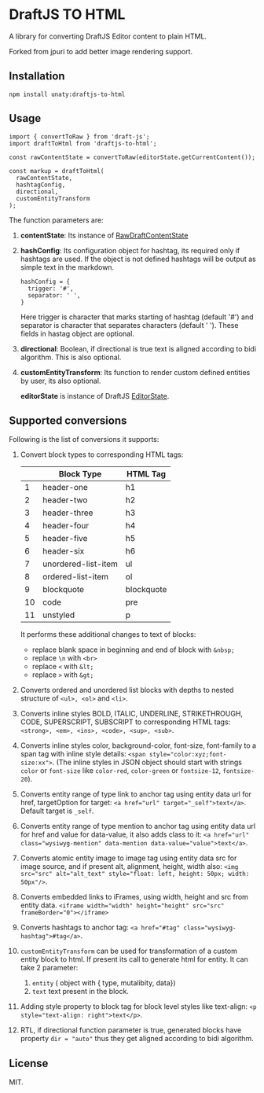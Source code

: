 # DraftJS TO HTML

A library for converting DraftJS Editor content to plain HTML.

Forked from jpuri to add better image rendering support.

## Installation

`npm install unaty:draftjs-to-html`

## Usage

```
import { convertToRaw } from 'draft-js';
import draftToHtml from 'draftjs-to-html';

const rawContentState = convertToRaw(editorState.getCurrentContent());

const markup = draftToHtml(
  rawContentState, 
  hashtagConfig, 
  directional, 
  customEntityTransform
);
```
The function parameters are:

1. **contentState**: Its instance of  [RawDraftContentState](https://facebook.github.io/draft-js/docs/api-reference-data-conversion.html#content)

2. **hashConfig**: Its configuration object for hashtag, its required only if hashtags are used. If the object is not defined hashtags will be output as simple text in the markdown.
    ```
    hashConfig = {
      trigger: '#',
      separator: ' ',
    }
    ```
    Here trigger is character that marks starting of hashtag (default '#') and separator is character that separates characters (default ' '). These fields in hastag object are optional.

3. **directional**: Boolean, if directional is true text is aligned according to bidi algorithm. This is also optional.

4. **customEntityTransform**: Its function to render custom defined entities by user, its also optional.

   **editorState** is instance of DraftJS               [EditorState](https://draftjs.org/docs/api-reference-editor-state.html#content).

## Supported conversions
Following is the list of conversions it supports:

1. Convert block types to corresponding HTML tags:

    || Block Type | HTML Tag |
    | -------- | -------- | -------- |
    | 1 | header-one | h1 |
    | 2 | header-two | h2 |
    | 3 | header-three | h3 |
    | 4 | header-four | h4 |
    | 5 | header-five | h5 |
    | 6 | header-six | h6 |
    | 7 | unordered-list-item | ul |
    | 8 | ordered-list-item | ol |
    | 9 | blockquote | blockquote |
    | 10 | code | pre |
    | 11 | unstyled | p |

    It performs these additional changes to text of blocks:
    - replace blank space in beginning and end of block with `&nbsp;`
    - replace `\n` with `<br>`
    - replace `<` with `&lt;`
    - replace `>` with `&gt;`


2. Converts ordered and unordered list blocks with depths to nested structure of `<ul>, <ol>` and `<li>`.

3. Converts inline styles BOLD, ITALIC, UNDERLINE, STRIKETHROUGH, CODE, SUPERSCRIPT, SUBSCRIPT to corresponding HTML tags: `<strong>, <em>, <ins>, <code>, <sup>, <sub>`.

4. Converts inline styles color, background-color, font-size, font-family to a span tag with inline style details:
`<span style="color:xyz;font-size:xx">`. (The inline styles in JSON object should start with strings `color` or `font-size` like `color-red`, `color-green` or `fontsize-12`, `fontsize-20`).

5. Converts entity range of type link to anchor tag using entity data url for href, targetOption for target: `<a href="url" target="_self">text</a>`. Default target is `_self`.

6. Converts entity range of type mention to anchor tag using entity data url for href and value for data-value, it also adds class to it: `<a href="url" class="wysiwyg-mention" data-mention data-value="value">text</a>`.

7. Converts atomic entity image to image tag using entity data src for image source, and if present alt, alignment, height, width also: `<img src="src" alt="alt_text" style="float: left, height: 50px; width: 50px"/>`.

8. Converts embedded links to iFrames, using width, height and src from entity data. `<iframe width="width" height="height" src="src" frameBorder="0"></iframe>`

9. Converts hashtags to anchor tag: `<a href="#tag" class="wysiwyg-hashtag">#tag</a>`.

9. `customEntityTransform` can be used for transformation of a custom entity block to html. If present its call to generate html for entity. It can take 2 parameter:
   1. `entity` ( object with { type, mutalibity, data})
   2. `text` text present in the block.

10. Adding style property to block tag for block level styles like text-align: `<p style="text-align: right">text</p>`.

11. RTL, if directional function parameter is true, generated blocks have property `dir = "auto"` thus they get aligned according to bidi algorithm.

## License
MIT.
